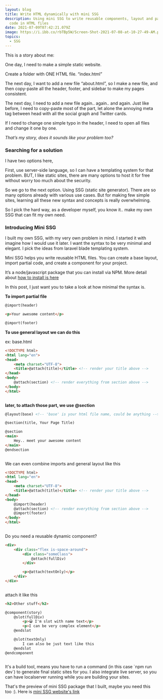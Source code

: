 ```yaml
---
layout: blog
title: Write HTML dynamically with mini SSG
description: Using mini SSG to write reusable components, layout and partial
  code in HTML files
date: 2021-07-09T07:42:21.079Z
image: https://i.ibb.co/rbTBp5W/Screen-Shot-2021-07-08-at-10-27-49-AM.png
topics:
  - SSG
---
```

This is a story about me:

One day, I need to make a simple static website.

Create a folder with ONE HTML file. “index.html”

The next day, I want to add a new file “about.html”, so I make a new file, and then copy-paste all the header, footer, and sidebar to make my pages consistent.

The next day, I need to add a new file again.. again.. and again. Just like before, I need to copy-paste most of the part, let alone the annoying meta tag between head with all the social graph and Twitter cards.

If I need to change one simple typo in the header, I need to open all files and change it one by one.

*That’s my story, does it sounds like your problem too?*

### Searching for a solution

I have two options here,

First, use server-side language, so I can have a templating system for that problem. BUT, I like static sites, there are many options to host it for free without worry too much about the security.

So we go to the next option. Using SSG (static site generator). There are so many options already with various use cases. But for making few simple sites, learning all these new syntax and concepts is really overwhelming.

So I pick the hard way, as a developer myself, you know it.. make my own SSG that can fit my own need.

### Introducing Mini SSG

I built my own SSG, with my very own problem in mind. I started it with imagine how I would use it later. I want the syntax to be very minimal and elegant. I pick the ideas from laravel blade templating system.

Mini SSG helps you write reusable HTML files. You can create a base layout, import partial code, and create a component for your project.

It’s a node/javascript package that you can install via NPM. More detail about [how to install is here](https://minissg.vercel.app/tour)

In this post, I just want you to take a look at how minimal the syntax is.

**To import partial file**

```html
@import(header)		

<p>Your awesome content</p>

@import(footer)
```

**To use general layout we can do this**

ex: base.html

```html
<!DOCTYPE html>
<html lang="en">
<head>
	<meta charset="UTF-8">
	<title>@attach(title)</title> <!-- render your title above -->
</head>
<body>
	@attach(section) <!-- render everything from section above -->
</body>
</html>
			
```

**later, to attach those part, we use @section** 

```html
@layout(base) <!-- 'base' is your html file name, could be anything -->		 

@section(title, Your Page Title)

@section
<main>
	Hey.. meet your awesome content
</main>
@endsection
			
```

We can even combine imports and general layout like this

```html
<!DOCTYPE html>
<html lang="en">
<head>
	<meta charset="UTF-8">
	<title>@attach(title)</title> <!-- render your title above -->
</head>
<body>
	@import(header)
	@attach(section) <!-- render everything from section above -->
	@import(footer)
</body>
</html>
			
```

Do you need a reusable dynamic component?

```html
<div>
	<div class="flex is-space-around">
		<div class="someClass">
			@attach(fullDiv)
		</div>

		<p>@attach(textOnly)</p>
	</div>	
</div>
			
```

attach it like this

```html
<h2>Other stuff</h2>

@component(story)
	@slot(fullDiv)
		<p>😀 I'm slot with name text</p>
		<p>I can be very complex element</p>
	@endslot

	@slot(textOnly)
		I can also be just text like this
	@endslot
@endcomponent
			
```

It's a build tool, means you have to run a command (in this case \`npm run dev\`) to generate final static sites for you. I also integrate live server, so you can have localserver running while you are building your sites.

That's the preview of mini SSG package that I built, maybe you need this too :). Here is [mini SSG website's link](https://minissg.vercel.app/)